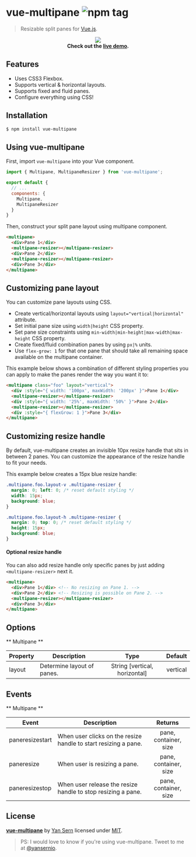 # vue-multipane ![npm tag](https://img.shields.io/npm/v/vue-multipane.svg)
> Resizable split panes for [Vue.js](http://vuejs.org).

<p align="center">
  <img src="https://raw.githubusercontent.com/yansern/vue-multipane/master/demo/preview.gif" />
  <br/>
  <b>Check out the <a href="https://yansern.github.io/vue-multipane/demo/index.html" target="_blank">live demo</a>.</b>
</p>

## Features

* Uses CSS3 Flexbox.
* Supports vertical & horizontal layouts.
* Supports fixed and fluid panes.
* Configure everything using CSS!

## Installation
```bash
$ npm install vue-multipane
```

## Using vue-multipane

First, import `vue-multipane` into your Vue component.
```js
import { Multipane, MultipaneResizer } from 'vue-multipane';

export default {
  // ...
  components: {
    Multipane,
    MultipaneResizer
  }
}
```

Then, construct your split pane layout using multipane component.
```html
<multipane>
  <div>Pane 1</div>
  <multipane-resizer></multipane-resizer>
  <div>Pane 2</div>
  <multipane-resizer></multipane-resizer>
  <div>Pane 3</div>
</multipane>
```

## Customizing pane layout
You can customize pane layouts using CSS.

* Create vertical/horizontal layouts using `layout="vertical|horizontal"` attribute.
* Set initial pane size using `width|height` CSS property.
* Set pane size constraints using `min-width|min-height|max-width|max-height` CSS property.
* Create fixed/fluid combination panes by using `px|%` units.
* Use `flex-grow: 1` for that one pane that should take all remaining space available on the multipane container.

This example below shows a combination of different styling properties you can apply to make the panes render the way you want it to:
```html
<multipane class="foo" layout="vertical">
  <div :style="{ width: '100px', maxWidth: '200px' }">Pane 1</div>
  <multipane-resizer></multipane-resizer>
  <div :style="{ width: '25%', maxWidth: '50%' }">Pane 2</div>
  <multipane-resizer></multipane-resizer>
  <div :style="{ flexGrow: 1 }">Pane 3</div>
</multipane>

```

## Customizing resize handle
By default, vue-multipane creates an invisible 10px resize handle that sits in between 2 panes. You can customize the appearance of the resize handle to fit your needs.

This example below creates a 15px blue resize handle:

```css
.multipane.foo.layout-v .multipane-resizer {
  margin: 0; left: 0; /* reset default styling */
  width: 15px;
  background: blue;
}

.multipane.foo.layout-h .multipane-resizer {
  margin: 0; top: 0; /* reset default styling */
  height: 15px;
  background: blue;
}

```

#### Optional resize handle
You can also add resize handle only specific panes by just adding `<multipane-resizer>` next it.

```html
<multipane>
  <div>Pane 1</div> <!-- No resizing on Pane 1. -->
  <div>Pane 2</div> <!-- Resizing is possible on Pane 2. -->
  <multipane-resizer></multipane-resizer>
  <div>Pane 3</div>
</multipane>
```

## Options

** Multipane **

|    Property    |    Description   |   Type     |  Default     |
| -------------- | ---------------- | :--------: | :----------: |
| layout         | Determine layout of panes. | String [vertical, horizontal] |vertical |

## Events

** Multipane **

|    Event           |    Description   |   Returns  |
| ------------------ | ---------------- | :--------: |
| paneresizestart    | When user clicks on the resize handle to start resizing a pane. | pane, container, size |
| paneresize         | When user is resizing a pane. | pane, container, size |
| paneresizestop     | When user release the resize handle to stop resizing a pane. | pane, container, size |

## License
**[vue-multipane](https://github.com/yansern/vue-multipane)** by [Yan Sern](https://twitter.com/yansernio) licensed under [MIT](LICENSE).

> PS: I would love to know if you're using vue-multipane. Tweet to me at [@yansernio](https://twitter.com/yansernio).
